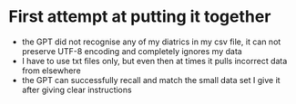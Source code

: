 # First attempt at putting it together
- the GPT did not recognise any of my diatrics in my csv file, it  can not preserve UTF-8 encoding and completely ignores my data 
- I have to use txt files only, but even then at times it pulls incorrect data from elsewhere
- the GPT can successfully recall and match the small data set I give it after giving clear instructions 

